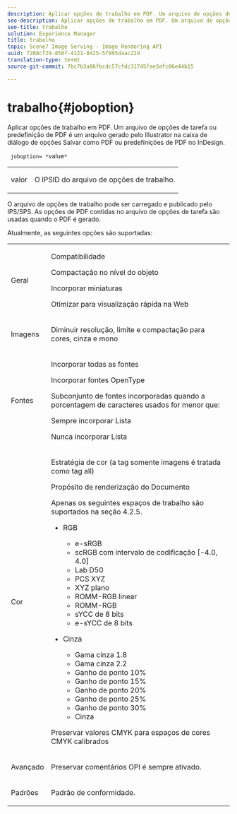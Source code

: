 ```yaml
---
description: Aplicar opções de trabalho em PDF. Um arquivo de opções de tarefa ou predefinição de PDF é um arquivo gerado pelo Illustrator na caixa de diálogo de opções Salvar como PDF ou predefinições de PDF no InDesign.
seo-description: Aplicar opções de trabalho em PDF. Um arquivo de opções de tarefa ou predefinição de PDF é um arquivo gerado pelo Illustrator na caixa de diálogo de opções Salvar como PDF ou predefinições de PDF no InDesign.
seo-title: trabalho
solution: Experience Manager
title: trabalho
topic: Scene7 Image Serving - Image Rendering API
uuid: 7288cf29-850f-4121-8425-5f995daac22d
translation-type: tm+mt
source-git-commit: 7bc7b3a86fbcdc57cfdc31745fae3afc06e44b15

---
```



# trabalho{#joboption}

Aplicar opções de trabalho em PDF. Um arquivo de opções de tarefa ou predefinição de PDF é um arquivo gerado pelo Illustrator na caixa de diálogo de opções Salvar como PDF ou predefinições de PDF no InDesign.

` joboption= *`value`*`

<table id="simpletable_BA7B58BE0B0740298D45DDEBE7832D93"> 
 <tr class="strow"> 
  <td class="stentry"> <p><span class="codeph"> <span class="varname"> valor</span></span> </p> </td> 
  <td class="stentry"> <p>O IPSID do arquivo de opções de trabalho. </p></td> 
 </tr> 
</table>

O arquivo de opções de trabalho pode ser carregado e publicado pelo IPS/SPS. As opções de PDF contidas no arquivo de opções de tarefa são usadas quando o PDF é gerado.

Atualmente, as seguintes opções são suportadas:

<table id="simpletable_7E0AE8A06AE54A02AF0107FBEDF73D61"> 
 <tr class="strow"> 
  <td class="stentry"> <p>Geral </p></td> 
  <td class="stentry"> <p> Compatibilidade </p> <p> Compactação no nível do objeto </p> <p> Incorporar miniaturas </p> <p> Otimizar para visualização rápida na Web </p> </td> 
 </tr> 
 <tr class="strow"> 
  <td class="stentry"> <p>Imagens </p></td> 
  <td class="stentry"> <p> Diminuir resolução, limite e compactação para cores, cinza e mono </p> </td> 
 </tr> 
 <tr class="strow"> 
  <td class="stentry"> <p>Fontes </p></td> 
  <td class="stentry"> <p> Incorporar todas as fontes </p> <p> Incorporar fontes OpenType </p> <p> Subconjunto de fontes incorporadas quando a porcentagem de caracteres usados for menor que: </p> <p> Sempre incorporar Lista </p> <p> Nunca incorporar Lista </p> </td> 
 </tr> 
 <tr class="strow"> 
  <td class="stentry"> <p>Cor </p></td> 
  <td class="stentry"> <p> Estratégia de cor (a tag somente imagens é tratada como tag all) </p> <p> Propósito de renderização do Documento </p> <p> Apenas os seguintes espaços de trabalho são suportados na seção 4.2.5. </p> <p> 
    <ul id="ul_3F3EFDFB6A3340978AE31DEDF0FDA2C8"> 
     <li id="li_17A9FA99D6CA4C5182E383A85F0E3C90"> RGB <p> 
       <ul id="ul_1DD0C264DA1248319E751ADD18140C6D"> 
        <li id="li_B91B4D0C1D80442EB8690933AFA1F093"> e-sRGB </li> 
        <li id="li_D7F8C500DF5E4CBC8FFA4FEFB8E4E036"> scRGB com intervalo de codificação [-4.0, 4.0] </li> 
        <li id="li_942CD69732984E16A71C2F75EC5B5245"> Lab D50 </li> 
        <li id="li_7063B9E98D1E4946AC8F0EF7BC988806"> PCS XYZ </li> 
        <li id="li_5809447576B147B68630C4B7EC2E7870"> XYZ plano </li> 
        <li id="li_3B5DA42A04124A6BAA12343AFC19F620">ROMM-RGB linear </li> 
        <li id="li_DEC3028FA9C34176B761D12B7179B44F">ROMM-RGB </li> 
        <li id="li_3E7E7C4A680C4E3EADE0A26048ECF1F4"> sYCC de 8 bits </li> 
        <li id="li_16A615C9A74D443AB3C63B3FE3AB5443"> e-sYCC de 8 bits </li> 
       </ul> </p> </li> 
     <li id="li_AFA6D4D8C0624AA495E2EB2F0F0C7F7B">Cinza <p> 
       <ul id="ul_945389DD426F44C09EB9C7F23933CB77"> 
        <li id="li_DB0AE3DFFC184480BB91666FF1BB4776">Gama cinza 1.8 </li> 
        <li id="li_755C556ED94740D1BD30EBE67018E074">Gama cinza 2.2 </li> 
        <li id="li_67437440AFB54B7686333A55233AA87F">Ganho de ponto 10% </li> 
        <li id="li_0D6CA6004EC84048B5F2198406F4F343">Ganho de ponto 15% </li> 
        <li id="li_1AFD11C23AB147978559D8F00BFB3142">Ganho de ponto 20% </li> 
        <li id="li_6CD5ACEF6B0B49E8BACA8264FE0E9C44"> Ganho de ponto 25% </li> 
        <li id="li_AB5F1FA7111041BD82353E02A284A546">Ganho de ponto 30% </li> 
        <li id="li_7433278AE8054AD28BD38A0A6E4EF7EF"> Cinza </li> 
       </ul> </p> </li> 
    </ul> </p> <p> Preservar valores CMYK para espaços de cores CMYK calibrados </p> </td> 
 </tr> 
 <tr class="strow"> 
  <td class="stentry"> <p>Avançado </p></td> 
  <td class="stentry"> <p>Preservar comentários OPI é sempre ativado. </p></td> 
 </tr> 
 <tr class="strow"> 
  <td class="stentry"> <p>Padrões </p></td> 
  <td class="stentry"> <p>Padrão de conformidade. </p></td> 
 </tr> 
</table>

